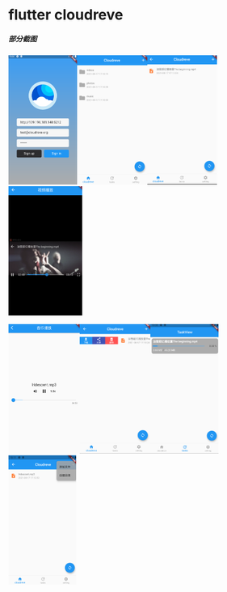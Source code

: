 # flutter cloudreve

[flutter版cloudreve]: https://github.com/cloudreve/Cloudreve.git



##### 部分截图

<img src="./images/login.png" style="zoom:25%;" /><img src="./images/home1.png" style="zoom:25%;" /><img src="./images/home2.png" style="zoom:25%;" /><img src="./images/video.png" style="zoom:25%;" />

<img src="./images/music.png" style="zoom:25%;" /><img src="./images/file1.png" style="zoom:25%;" /><img src="./images/download.png" style="zoom:25%;" /><img src="./images/create.png" style="zoom:25%;" />

